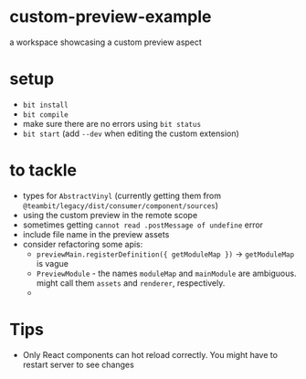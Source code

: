 # custom-preview-example

a workspace showcasing a custom preview aspect

# setup

- `bit install`
- `bit compile`
- make sure there are no errors using `bit status`
- `bit start` (add `--dev` when editing the custom extension)

# to tackle

- types for `AbstractVinyl` (currently getting them from `@teambit/legacy/dist/consumer/component/sources`)
- using the custom preview in the remote scope
- sometimes getting `cannot read .postMessage of undefine` error
- include file name in the preview assets
- consider refactoring some apis:
  - `previewMain.registerDefinition({ getModuleMap })` -> `getModuleMap` is vague
  - `PreviewModule` - the names `moduleMap` and `mainModule` are ambiguous. might call them `assets` and `renderer`, respectively.
  -

# Tips

- Only React components can hot reload correctly. You might have to restart server to see changes
